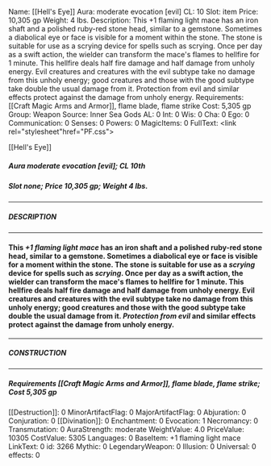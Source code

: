 Name: [[Hell's Eye]]
Aura: moderate evocation [evil]
CL: 10
Slot: item
Price: 10,305 gp
Weight: 4 lbs.
Description: This +1 flaming light mace has an iron shaft and a polished ruby-red stone head, similar to a gemstone. Sometimes a diabolical eye or face is visible for a moment within the stone. The stone is suitable for use as a scrying device for spells such as scrying. Once per day as a swift action, the wielder can transform the mace's flames to hellfire for 1 minute. This hellfire deals half fire damage and half damage from unholy energy. Evil creatures and creatures with the evil subtype take no damage from this unholy energy; good creatures and those with the good subtype take double the usual damage from it. Protection from evil and similar effects protect against the damage from unholy energy.
Requirements: [[Craft Magic Arms and Armor]], flame blade, flame strike
Cost: 5,305 gp
Group: Weapon
Source: Inner Sea Gods
AL: 0
Int: 0
Wis: 0
Cha: 0
Ego: 0
Communication: 0
Senses: 0
Powers: 0
MagicItems: 0
FullText: <link rel="stylesheet"href="PF.css"><div class="heading"><p class="alignleft">[[Hell's Eye]]</p><div style="clear: both;"></div></div><div><h5><b>Aura </b>moderate evocation [evil]; <b>CL </b>10th</h5><h5><b>Slot </b>none; <b>Price </b>10,305 gp; <b>Weight </b>4 lbs.</h5></div><hr/><div><h5><b>DESCRIPTION</b></h5></div><hr/><div><h4><p>This <i>+1 flaming light mace</i> has an iron shaft and a polished ruby-red stone head, similar to a gemstone. Sometimes a diabolical eye or face is visible for a moment within the stone. The stone is suitable for use as a <i>scrying</i> device for spells such as <i>scrying</i>. Once per day as a swift action, the wielder can transform the mace's flames to hellfire for 1 minute. This hellfire deals half fire damage and half damage from unholy energy. Evil creatures and creatures with the evil subtype take no damage from this unholy energy; good creatures and those with the good subtype take double the usual damage from it. <i>Protection from evil</i> and similar effects protect against the damage from unholy energy.</p></h4></div><hr/><div><h5><b>CONSTRUCTION</b></h5></div><hr/><div><h5><b>Requirements </b>[[Craft Magic Arms and Armor]], <i>flame blade</i>, <i>flame strike</i>; <b>Cost </b>5,305 gp</h5></div>
[[Destruction]]: 0
MinorArtifactFlag: 0
MajorArtifactFlag: 0
Abjuration: 0
Conjuration: 0
[[Divination]]: 0
Enchantment: 0
Evocation: 1
Necromancy: 0
Transmutation: 0
AuraStrength: moderate
WeightValue: 4.0
PriceValue: 10305
CostValue: 5305
Languages: 0
BaseItem: +1 flaming light mace
LinkText: 0
id: 3266
Mythic: 0
LegendaryWeapon: 0
Illusion: 0
Universal: 0
effects: 0
